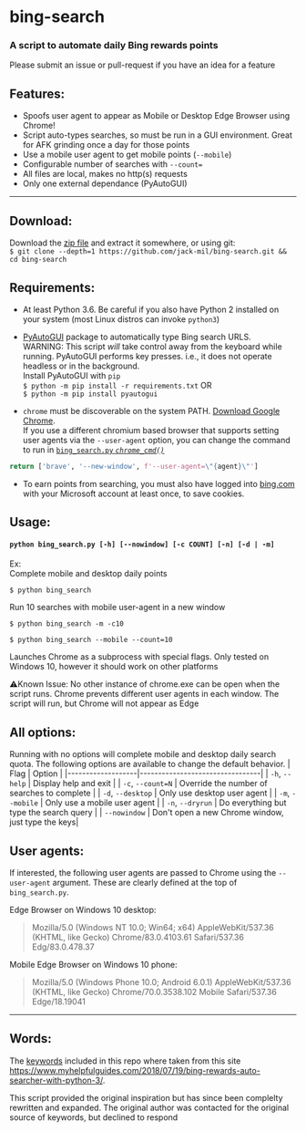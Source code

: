 # bing-search
### A script to automate daily Bing rewards points
Please submit an issue or pull-request if you have an idea for a feature 

## **Features:**

* Spoofs user agent to appear as Mobile or Desktop Edge Browser using Chrome!
* Script auto-types searches, so must be run in a GUI environment. Great for AFK grinding once a day for those points
* Use a mobile user agent to get mobile points (`--mobile`)
* Configurable number of searches with `--count=`
* All files are local, makes no http(s) requests
* Only one external dependance (PyAutoGUI) 
***

## **Download:**

Download the [zip file](https://github.com/jack-mil/bing-search/archive/master.zip) and extract it somewhere, or using git:  
`$ git clone --depth=1 https://github.com/jack-mil/bing-search.git && cd bing-search`  


## **Requirements:**

- At least Python 3.6. Be careful if you also have Python 2 installed on your system (most Linux distros can invoke `python3`)  

- [PyAutoGUI](https://github.com/asweigart/pyautogui) package to automatically type Bing search URLS.   
WARNING: This script *will* take control away from the keyboard while running. PyAutoGUI performs key presses. i.e., it does not operate headless or in the background.  
Install PyAutoGUI with `pip`  
`$ python -m pip install -r requirements.txt`  OR  
`$ python -m pip install pyautogui`  

- `chrome` must be discoverable on the system PATH. [Download Google Chrome](https://www.google.com/intl/en/chrome/).  
If you use a different chromium based browser that supports setting user agents via the `--user-agent` option, you can change the command to run in [`bing_search.py` *`chrome_cmd()`*](https://github.com/jack-mil/bing-search/blob/6aa71887f22388ecb88dc54c634c12fa7ebff171/bing_search.py#L110)  
```py
return ['brave', '--new-window', f'--user-agent=\"{agent}\"']
```

- To earn points from searching, you must also have logged into [bing.com](https://www.bing.com) with your Microsoft account at least once, to save cookies. 

## **Usage:**

#### `python bing_search.py [-h] [--nowindow] [-c COUNT] [-n] [-d | -m]`

Ex:  
Complete mobile and desktop daily points

`$ python bing_search`

Run 10 searches with mobile user-agent in a new window

`$ python bing_search -m -c10`

`$ python bing_search --mobile --count=10`

Launches Chrome as a subprocess with special flags. Only tested on Windows 10, however it should work on other platforms

⚠️Known Issue: No other instance of chrome.exe can be open when the script runs. Chrome prevents different user agents in each window. The script will run, but Chrome will not appear as Edge


## **All options:**

Running with no options will complete mobile and desktop daily search quota. The following options are available to change the default behavior.
| Flag              | Option                           |
|-------------------|---------------------------------|
| `-h`, `--help`    | Display help and exit           |
| `-c`, `--count=N` | Override the number of searches to complete |
| `-d`, `--desktop`  | Only use desktop user agent                |
| `-m`, `--mobile`  | Only use a mobile user agent              |
| `-n`, `--dryrun`  | Do everything but type the search query       |
| `--nowindow`     | Don't open a new Chrome window, just type the keys|


## User agents:

If interested, the following user agents are passed to Chrome using the `--user-agent` argument. These are clearly defined at the top of `bing_search.py`.  

Edge Browser on Windows 10 desktop:  
> Mozilla/5.0 (Windows NT 10.0; Win64; x64) AppleWebKit/537.36 (KHTML, like Gecko) Chrome/83.0.4103.61 Safari/537.36 Edg/83.0.478.37

Mobile Edge Browser on Windows 10 phone:  
> Mozilla/5.0 (Windows Phone 10.0; Android 6.0.1) AppleWebKit/537.36 (KHTML, like Gecko) Chrome/70.0.3538.102 Mobile Safari/537.36 Edge/18.19041 
***

## Words:
The [keywords](https://www.myhelpfulguides.com/keywords.txt) included in this repo where taken from this site
https://www.myhelpfulguides.com/2018/07/19/bing-rewards-auto-searcher-with-python-3/.

This script provided the original inspiration but has since been complelty rewritten and expanded.
The original author was contacted for the original source of keywords, but declined to respond
